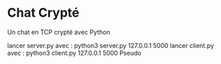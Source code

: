 # Chat Crypté
Un chat en TCP crypté avec Python

lancer server.py avec : python3 server.py 127.0.0.1 5000
lancer client.py avec : python3 client.py 127.0.0.1 5000 Pseudo
